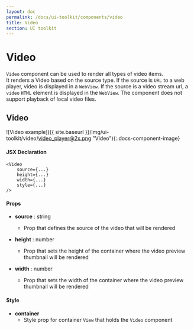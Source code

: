 ```yaml
---
layout: doc
permalink: /docs/ui-toolkit/components/video
title: Video
section: UI toolkit
---
```


# Video

`Video` component can be used to render all types of video items.  
It renders a Video based on the source type. If the source is `URL` to a web player, video is displayed in a `WebView`. If the source is a video stream url, a `video` `HTML` element is displayed in the `WebView`. The component does not support playback of local video files.

## Video
![Video example]({{ site.baseurl }}/img/ui-toolkit/video/video_player@2x.png "Video"){:.docs-component-image}

#### JSX Declaration
```JSX
<Video
    source={...}
    height={...}
    width={...}
    style={...}
/>
```

#### Props

* **source** : string
  - Prop that defines the source of the video that will be rendered

* **height** : number
  - Prop that sets the height of the container where the video preview thumbnail will be rendered
   
* **width** : number
  - Prop that sets the width of the container where the video preview thumbnail will be rendered


#### Style

* **container**
  - Style prop for container `View` that holds the `Video` component
